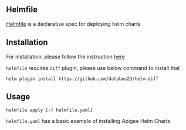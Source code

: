 ## Helmfile

[Helmfile](https://github.com/helmfile/helmfile) is a declarative spec for deploying helm charts


## Installation
For installation, please follow the instruction [here](https://helmfile.readthedocs.io/en/latest/#installation)

`helmfile` requires `diff` plugin, please use below command to install that
```
helm plugin install https://github.com/databus23/helm-diff
```

## Usage
```
helmfile apply [-f helmfile.yaml]
```
`helmfile.yaml` has a basic example of installing Apigee Helm Charts

